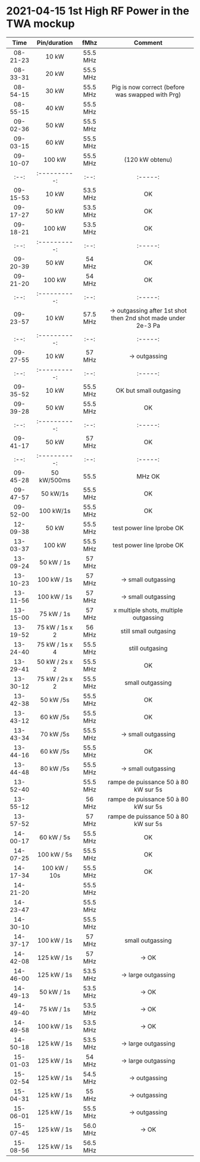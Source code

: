 # 2021-04-15 1st High RF Power in the TWA mockup

| Time | Pin/duration | fMhz | Comment | 
| :--: | :----------: | :--: | :-----: |
| 08-21-23 |  10 kW  | 55.5 MHz |  | 
| 08-33-31 |  20 kW | 55.5 MHz |  | 
| 08-54-15 |  30 kW | 55.5 MHz |  Pig is now correct (before was swapped with Prg) | 
| 08-55-15 |  40 kW | 55.5 MHz |  | 
| 09-02-36 |  50 kW | 55.5 MHz |  | 
| 09-03-15 |  60 kW | 55.5 MHz |  | 
| 09-10-07 |  100 kW | 55.5 MHz |  (120 kW obtenu) | 
| :--: | :----------: | :--: | :-----: |
| 09-15-53 |  10 kW | 53.5 MHz |   OK | 
| 09-17-27 |  50 kW | 53.5 MHz |  OK | 
| 09-18-21 |  100 kW | 53.5 MHz |  OK | 
| :--: | :----------: | :--: | :-----: |
| 09-20-39 |  50 kW | 54 MHz |  OK | 
| 09-21-20 |  100 kW | 54 MHz |   OK | 
| :--: | :----------: | :--: | :-----: |
| 09-23-57 |  10 kW |  57.5 MHz |  -> outgassing after 1st shot then 2nd shot made under 2e-3 Pa | 
| :--: | :----------: | :--: | :-----: |
| 09-27-55 |  10 kW |  57 MHz |  -> outgassing |
| :--: | :----------: | :--: | :-----: |
| 09-35-52 |  10 kW | 55.5 MHz |  OK but small outgasing | 
| 09-39-28 |  50 kW | 55.5 MHz |  OK | 
| :--: | :----------: | :--: | :-----: |
| 09-41-17 |  50 kW | 57 MHz |  OK | 
| :--: | :----------: | :--: | :-----: |
| 09-45-28 |  50 kW/500ms |  55.5 |  MHz OK | 
| 09-47-57 |  50 kW/1s | 55.5 MHz |   OK | 
| 09-52-00 |  100 kW/1s |  55.5 MHz |   OK | 
| 12-09-38 |  50 kW |  55.5 MHz  |  test power line Iprobe OK | 
| 13-03-37 |  100 kW |  55.5 MHz  | test power line Iprobe OK | 
| 13-09-24 |  50 kW / 1s |  57 MHz | 
| 13-10-23 |  100 kW / 1s |   57 MHz  | -> small outgassing | 
| 13-11-56 |  100 kW / 1s |   57 MHz  | -> small outgassing | 
| 13-15-00 |  75 kW / 1s |   57 MHz |  x multiple shots, multiple outgassing | 
| 13-19-52 |  75 kW / 1s x 2 | 56 MHz | still small outgasing | 
| 13-24-40 |  75 kW / 1s x 4 | 55.5 MHz | still outgasing | 
| 13-29-41 |  50 kW / 2s x 2 | 55.5 MHz | OK | 
| 13-30-12 |  75 kW / 2s x 2 | 55.5 MHz | small outgassing | 
| 13-42-38 |  50 kW /5s | 55.5 MHz |  OK | 
| 13-43-12 |  60 kW /5s | 55.5 MHz |  OK | 
| 13-43-34 |  70 kW /5s | 55.5 MHz  | -> small outgassing | 
| 13-44-16 |  60 kW /5s | 55.5 MHz  | OK | 
| 13-44-48 |  80 kW /5s | 55.5 MHz |  -> small outgassing | 
| 13-52-40 |   | 55.5 MHz | rampe de puissance 50 à 80 kW sur 5s | 
| 13-55-12 |   | 56 MHz  | rampe de puissance 50 à 80 kW sur 5s | 
| 13-57-52 |   | 57 MHz |  rampe de puissance 50 à 80 kW sur 5s | 
| 14-00-17 |  60 kW / 5s | 55.5 MHz  | OK | 
| 14-07-25 |  100 kW / 5s | 55.5 MHz  |  OK | 
| 14-17-34 |  100 kW / 10s | 55.5 MHz  |  OK | 
| 14-21-20 |   | 55.5 MHz  |  | 
| 14-23-47 |   | 55.5 MHz  |  | 
| 14-30-10 |   | 55.5 MHz  |  | 
| 14-37-17 |  100 kW / 1s | 57 MHz  | small outgassing | 
| 14-42-08 |  125 kW / 1s | 57 MHz  | -> OK | 
| 14-46-00 |  125 kW / 1s | 53.5 MHz  | -> large outgassing | 
| 14-49-13 |  50 kW / 1s | 53.5 MHz  | -> OK | 
| 14-49-40 |  75 kW / 1s | 53.5 MHz |  -> OK | 
| 14-49-58 |  100 kW / 1s | 53.5 MHz  | -> OK | 
| 14-50-18 |  125 kW / 1s | 53.5 MHz  | -> large outgassing | 
| 15-01-03 |  125 kW / 1s | 54 MHz  | -> large outgassing | 
| 15-02-54 |  125 kW / 1s | 54.5 MHz  | -> outgassing | 
| 15-04-31 |  125 kW / 1s | 55 MHz  | -> outgassing | 
| 15-06-01 |  125 kW / 1s | 55.5 MHz  | -> outgassing | 
| 15-07-45 |  125 kW / 1s | 56.0 MHz  | -> OK | 
| 15-08-56 |  125 kW / 1s | 56.5 MHz  |  | 




